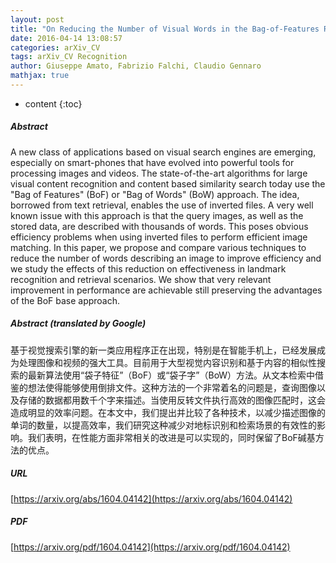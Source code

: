 ```yaml
---
layout: post
title: "On Reducing the Number of Visual Words in the Bag-of-Features Representation"
date: 2016-04-14 13:08:57
categories: arXiv_CV
tags: arXiv_CV Recognition
author: Giuseppe Amato, Fabrizio Falchi, Claudio Gennaro
mathjax: true
---
```


* content
{:toc}

##### Abstract
A new class of applications based on visual search engines are emerging, especially on smart-phones that have evolved into powerful tools for processing images and videos. The state-of-the-art algorithms for large visual content recognition and content based similarity search today use the "Bag of Features" (BoF) or "Bag of Words" (BoW) approach. The idea, borrowed from text retrieval, enables the use of inverted files. A very well known issue with this approach is that the query images, as well as the stored data, are described with thousands of words. This poses obvious efficiency problems when using inverted files to perform efficient image matching. In this paper, we propose and compare various techniques to reduce the number of words describing an image to improve efficiency and we study the effects of this reduction on effectiveness in landmark recognition and retrieval scenarios. We show that very relevant improvement in performance are achievable still preserving the advantages of the BoF base approach.

##### Abstract (translated by Google)
基于视觉搜索引擎的新一类应用程序正在出现，特别是在智能手机上，已经发展成为处理图像和视频的强大工具。目前用于大型视觉内容识别和基于内容的相似性搜索的最新算法使用“袋子特征”（BoF）或“袋子字”（BoW）方法。从文本检索中借鉴的想法使得能够使用倒排文件。这种方法的一个非常着名的问题是，查询图像以及存储的数据都用数千个字来描述。当使用反转文件执行高效的图像匹配时，这会造成明显的效率问题。在本文中，我们提出并比较了各种技术，以减少描述图像的单词的数量，以提高效率，我们研究这种减少对地标识别和检索场景的有效性的影响。我们表明，在性能方面非常相关的改进是可以实现的，同时保留了BoF碱基方法的优点。

##### URL
[https://arxiv.org/abs/1604.04142](https://arxiv.org/abs/1604.04142)

##### PDF
[https://arxiv.org/pdf/1604.04142](https://arxiv.org/pdf/1604.04142)

